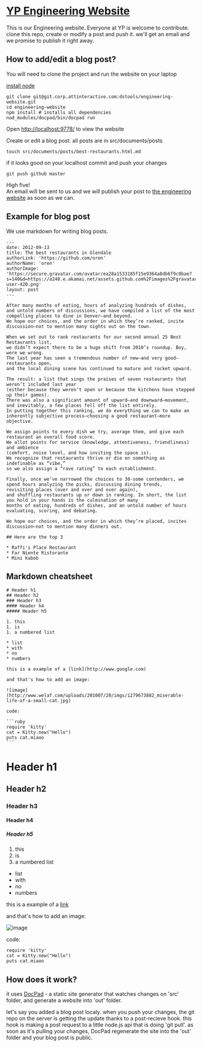 # [YP Engineering Website](http://engineering-website.herokuapp.com/)

This is our Engineering website. Everyone at YP is welcome to contribute.
clone this repo, create or modify a post and push it. 
we'll get an email and we promise to publish it right away.

## How to add/edit a blog post?

You will need to clone the project and run the website on your laptop

[install node](http://nodejs.org)

    git clone git@git.corp.attinteractive.com:dstools/engineering-website.git  
    cd engineering-website 
    npm install # installs all dependencies
    nod_modules/docpad/bin/docpad run 

Open [http://localhost:9778/](http://localhost:9778/) to view the website

Create or edit a blog post. all posts are in src/documents/posts
    
    touch src/documents/posts/best-restaurants.html.md

if it looks good on your localhost commit and push your changes

    git push github master

High five!  
An email will be sent to us and we will publish your post to [the engineering website](http://engineering-website.herokuapp.com/) as soon as we can.


## Example for blog post

We use markdown for writing blog posts.

    ---
    date: 2012-09-13
    title: The best restaurants in Glendale
    authorLink: 'https://github.com/oren'
    authorName: 'oren'
    authorImage: 'https://secure.gravatar.com/avatar/ea28a1533185f15e9364a8db6f9c0bae?s=140&d=https://a248.e.akamai.net/assets.github.com%2Fimages%2Fgravatars%2Fgravatar-user-420.png'
    layout: post
    ---

    After many months of eating, hours of analyzing hundreds of dishes, 
    and untold numbers of discussions, we have compiled a list of the most compelling places to dine in Denver—and beyond. 
    We hope our choices, and the order in which they’re ranked, incite discussion—not to mention many nights out on the town.

    When we set out to rank restaurants for our second annual 25 Best Restaurants list, 
    we didn’t expect there to be a huge shift from 2010’s roundup. Boy, were we wrong. 
    The last year has seen a tremendous number of new—and very good—restaurants open, 
    and the local dining scene has continued to mature and rocket upward. 

    The result: a list that sings the praises of seven restaurants that weren’t included last year 
    (either because they weren’t open or because the kitchens have stepped up their games). 
    There was also a significant amount of upward—and downward—movement, and inevitably, a few places fell off the list entirely. 
    In putting together this ranking, we do everything we can to make an inherently subjective process—choosing a good restaurant—more objective. 

    We assign points to every dish we try, average them, and give each restaurant an overall food score. 
    We allot points for service (knowledge, attentiveness, friendliness) and ambience 
    (comfort, noise level, and how inviting the space is). 
    We recognize that restaurants thrive or die on something as indefinable as “vibe,”
    so we also assign a “rave rating” to each establishment.  
    
    Finally, once we’ve narrowed the choices to 30-some contenders, we spend hours analyzing the picks, discussing dining trends, 
    revisiting places (over and over and over again), 
    and shuffling restaurants up or down in ranking. In short, the list you hold in your hands is the culmination of many 
    months of eating, hundreds of dishes, and an untold number of hours evaluating, scoring, and debating. 
    
    We hope our choices, and the order in which they’re placed, incites discussion—not to mention many dinners out.
    
    ## Here are the top 3
   
    * Raffi's Place Restaurant
    * Far Niente Ristorante
    * Mini Kabob


## Markdown cheatsheet

    # Header h1
    ## Header h2
    ### Header h3 
    #### Header h4
    ##### Header h5

    1. this
    1. is 
    1. a numbered list

    * list
    * with
    * no
    * numbers

    this is a example of a [link](http://www.google.com)
    
    and that's how to add an image:

    ![image](http://www.welaf.com/uploads/201007/20/imgs/1279673882_miserable-life-of-a-small-cat.jpg)

    code:

    ```ruby
    require 'kitty'
    cat = Kitty.new("Hello")
    puts cat.miaoo
    ```

# Header h1
## Header h2
### Header h3 
#### Header h4
##### Header h5


1. this
1. is 
1. a numbered list


* list
* with
* no
* numbers


this is a example of a [link](http://www.google.com)

and that's how to add an image:

![image](http://www.welaf.com/uploads/201007/20/imgs/1279673882_miserable-life-of-a-small-cat.jpg)

code:

    require 'kitty'
    cat = Kitty.new("Hello")
    puts cat.miaoo

## How does it work?

it uses [DocPad](https://github.com/bevry/docpad) - a static site generator that watches
changes on 'src' folder, and generate a website into 'out' folder.

let's say you added a blog post localy. when you push your changes, 
the git repo on the server is getting the update thanks to a post-recieve hook.
this hook is making a post request to a little node.js api that is doing 'git pull'.
as soon as it's pulling your changes, DocPad regenerate the site into the 'out' folder and 
your blog post is public.
